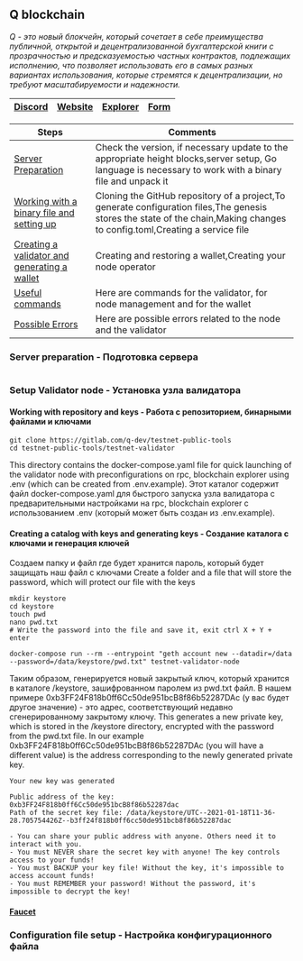 ## Q blockchain

*Q - это новый блокчейн, который сочетает в себе преимущества публичной, открытой и децентрализованной бухгалтерской книги с прозрачностью и предсказуемостью частных контрактов, подлежащих исполнению, что позволяет использовать его в самых разных вариантах использования, которые стремятся к децентрализации, но требуют масштабируемости и надежности.*

[Discord](https://discord.gg/py7MFZ9g) | [Website](https://q.org/) | [Explorer](https://stats.qtestnet.org/) | [Form](https://itn.qdev.li/)
--- | --- | --- | --- |

Steps | Comments
--- | --- |
[Server Preparation]() | Check the version, if necessary update to the appropriate height blocks,server setup, Go language is necessary to work with a binary file and unpack it
[Working with a binary file and setting up]() | Cloning the GitHub repository of a project,To generate configuration files,The genesis stores the state of the chain,Making changes to config.toml,Creating a service file
[Creating a validator and generating a wallet]() | Creating and restoring a wallet,Creating your node operator
[Useful commands]() | Here are commands for the validator, for node management and for the wallet
[Possible Errors]() | Here are possible errors related to the node and the validator


### Server preparation - Подготовка сервера
```

```

### Setup Validator node - Установка узла валидатора
#### Working with repository and keys - Работа с репозиторием, бинарными файлами и ключами
```
git clone https://gitlab.com/q-dev/testnet-public-tools
cd testnet-public-tools/testnet-validator
```
This directory contains the docker-compose.yaml file for quick launching of the validator node with preconfigurations on rpc, blockchain explorer using .env (which can be created from .env.example).
Этот каталог содержит файл docker-compose.yaml для быстрого запуска узла валидатора с предварительными настройками на rpc, blockchain explorer с использованием .env (который может быть создан из .env.example).

#### Creating a catalog with keys and generating keys - Создание каталога с ключами и генерация ключей
Создаем папку и файл где будет хранится пароль, который будет защищать наш файл с ключами
Create a folder and a file that will store the password, which will protect our file with the keys
```
mkdir keystore 
cd keystore
touch pwd
nano pwd.txt
# Write the password into the file and save it, exit ctrl X + Y + enter
```
```
docker-compose run --rm --entrypoint "geth account new --datadir=/data --password=/data/keystore/pwd.txt" testnet-validator-node
```
Таким образом, генерируется новый закрытый ключ, который хранится в каталоге /keystore, зашифрованном паролем из pwd.txt файл. В нашем примере 0xb3FF24F818b0ff6Cc50de951bcB8f86b52287DAc (у вас будет другое значение) - это адрес, соответствующий недавно сгенерированному закрытому ключу.
This generates a new private key, which is stored in the /keystore directory, encrypted with the password from the pwd.txt file. In our example 0xb3FF24F818b0ff6Cc50de951bcB8f86b52287DAc (you will have a different value) is the address corresponding to the newly generated private key.
```
Your new key was generated

Public address of the key:   0xb3FF24F818b0ff6Cc50de951bcB8f86b52287dac
Path of the secret key file: /data/keystore/UTC--2021-01-18T11-36-28.705754426Z--b3ff24f818b0ff6cc50de951bcb8f86b52287dac

- You can share your public address with anyone. Others need it to interact with you.
- You must NEVER share the secret key with anyone! The key controls access to your funds!
- You must BACKUP your key file! Without the key, it's impossible to access account funds!
- You must REMEMBER your password! Without the password, it's impossible to decrypt the key!
```
#### [Faucet](https://faucet.qtestnet.org/)

### Configuration file setup - Настройка конфигурационного файла 
```

```
